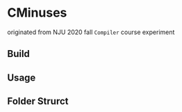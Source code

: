 # CMinuses
originated from NJU 2020 fall `Compiler` course experiment

## Build

## Usage

## Folder Strurct
